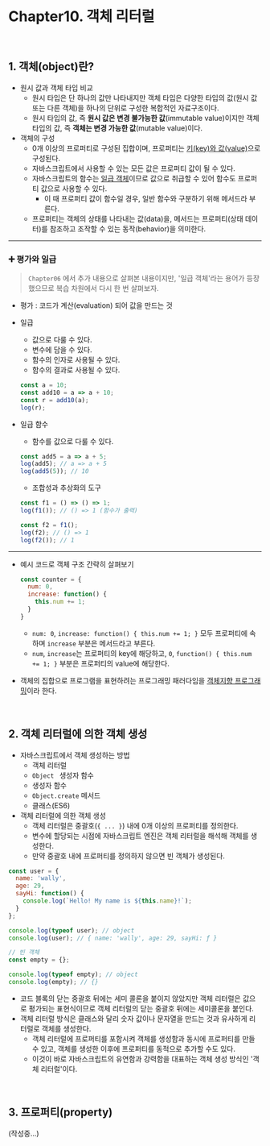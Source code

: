 # Chapter10. 객체 리터럴

<br>

## 1. 객체(object)란?

- 원시 값과 객체 타입 비교
  - 원시 타입은 단 하나의 값만 나타내지만 객체 타입은 다양한 타입의 값(원시 값 또는 다른 객체)을 하나의 단위로 구성한 복합적인 자료구조이다.
  - 원시 타입의 값, 즉 <b>원시 값은 변경 불가능한 값</b>(immutable value)이지만 객체 타입의 값, 즉 <b>객체는 변경 가능한 값</b>(mutable value)이다.
- 객체의 구성
  - 0개 이상의 프로퍼티로 구성된 집합이며, 프로퍼티는 <u>키(key)와 값(value)</u>으로 구성된다.
  - 자바스크립트에서 사용할 수 있는 모든 값은 프로퍼티 값이 될 수 있다.
  - 자바스크립트의 함수는 <u>일급 객체</u>이므로 값으로 취급할 수 있어 함수도 프로퍼티 값으로 사용할 수 있다.
    - 이 때 프로퍼티 값이 함수일 경우, 일반 함수와 구분하기 위해 메서드라 부른다.
  - 프로퍼티는 객체의 상태를 나타내는 값(data)을, 메서드는 프로퍼티(상태 데이터)를 참조하고 조작할 수 있는 동작(behavior)을 의미한다.

---

### :heavy_plus_sign: 평가와 일급

> `Chapter06` 에서 추가 내용으로 살펴본 내용이지만, '일급 객체'라는 용어가 등장했으므로 복습 차원에서 다시 한 번 살펴보자.

- 평가 : 코드가 계산(evaluation) 되어 값을 만드는 것

- 일급

  - 값으로 다룰 수 있다.
  - 변수에 담을 수 있다.
  - 함수의 인자로 사용될 수 있다.
  - 함수의 결과로 사용될 수 있다.

  ```javascript
  const a = 10;
  const add10 = a => a + 10;
  const r = add10(a);
  log(r);
  ```

- 일급 함수

  - 함수를 값으로 다룰 수 있다.

  ```javascript
  const add5 = a => a + 5;
  log(add5); // a => a + 5
  log(add5(5)); // 10
  ```

  - 조합성과 추상화의 도구

  ```javascript
  const f1 = () => () => 1;
  log(f1()); // () => 1 (함수가 출력)
  
  const f2 = f1();
  log(f2); // () => 1
  log(f2()); // 1
  ```

---

- 예시 코드로 객체 구조 간략히 살펴보기

  ```javascript
  const counter = {
    num: 0,
    increase: function() {
      this.num += 1;
    }
  }
  ```

  - `num: 0`, `increase: function() { this.num += 1; }` 모두 프로퍼티에 속하며 `increase` 부분은 메서드라고 부른다.
  - `num`, `increase`는 프로퍼티의 key에 해당하고, `0`, `function() { this.num += 1; }` 부분은 프로퍼티의 value에 해당한다.

-  객체의 집합으로 프로그램을 표현하려는 프로그래밍 패러다임을 <u>객체지향 프로그래밍</u>이라 한다.

<br>

## 2. 객체 리터럴에 의한 객체 생성

- 자바스크립트에서 객체 생성하는 방법
  - 객체 리터럴
  - `Object ` 생성자 함수
  - 생성자 함수
  - `Object.create` 메서드
  - 클래스(ES6)
- 객체 리터럴에 의한 객체 생성
  - 객체 리터럴은 중괄호(`{ ... }`) 내에 0개 이상의 프로퍼티를 정의한다.
  - 변수에 할당되는 시점에 자바스크립트 엔진은 객체 리터럴을 해석해 객체를 생성한다.
  - 만약 중괄호 내에 프로퍼티를 정의하지 않으면 빈 객체가 생성된다.

```javascript
const user = {
  name: 'wally',
  age: 29,
  sayHi: function() {
    console.log(`Hello! My name is ${this.name}!`);
  }
};

console.log(typeof user); // object
console.log(user); // { name: 'wally', age: 29, sayHi: ƒ }
```

```javascript
// 빈 객체
const empty = {};

console.log(typeof empty); // object
console.log(empty); // {}
```

- 코드 블록의 닫는 중괄호 뒤에는 세미 콜론을 붙이지 않았지만 객체 리터럴은 값으로 평가되는 표현식이므로 객체 리터럴의 닫는 중괄호 뒤에는 세미콜론을 붙인다.
- 객체 리터럴 방식은 클래스와 달리 숫자 값이나 문자열을 만드는 것과 유사하게 리터럴로 객체를 생성한다.
  - 객체 리터럴에 프로퍼티를 포함시켜 객체를 생성함과 동시에 프로퍼티를 만들 수 있고, 객체를 생성한 이후에 프로퍼티를 동적으로 추가할 수도 있다.
  - 이것이 바로 자바스크립트의 유연함과 강력함을 대표하는 객체 생성 방식인 '객체 리터럴'이다.

<br>

## 3. 프로퍼티(property)

(작성중...)
